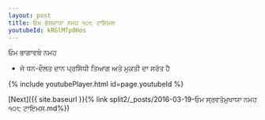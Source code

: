 ```yaml
---
layout: post
title: ਓਮ ਭੇਸ਼ਜਾਯਾ ਨਮਹ ੧੦੮ ਟਾਇਮਸ
youtubeId: kRGlMTp0Hos
---
```

 
 
 ਓਮ ਭਾਗਾਵਥੇ ਨਮਹ  
 
 -  ਜੋ ਧਨ-ਦੌਲਤ ਦਾਨ ਪ੍ਰਸਿੱਧੀ ਤਿਆਗ ਅਤੇ ਮੁਕਤੀ ਦਾ ਸਰੋਤ ਹੈ 
 
  
 
  
 
 
 
 
 
 


{% include youtubePlayer.html id=page.youtubeId %}
 
[Next]({{ site.baseurl }}{% link  split2/_posts/2016-03-19-ਓਮ ਸ੍ਰਵਤੋਮੁਖਾਯਾ ਨਮਹ ੧੦੮ ਟਾਇਮਸ.md%})
 
